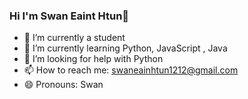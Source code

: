 ### Hi I'm Swan Eaint Htun👋



- 🔭 I’m currently a student
- 🌱 I’m currently learning Python, JavaScript , Java
- 🤔 I’m looking for help with Python
- 📫 How to reach me: swaneainhtun1212@gmail.com
- 😄 Pronouns: Swan
